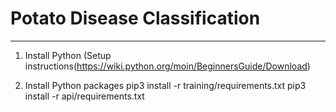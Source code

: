 # Potato Disease Classification
---
1. Install Python (Setup instructions(https://wiki.python.org/moin/BeginnersGuide/Download)

2. Install Python packages
   pip3 install -r training/requirements.txt
   pip3 install -r api/requirements.txt
